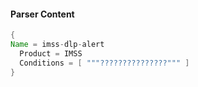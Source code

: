 #### Parser Content
```Java
{
Name = imss-dlp-alert
  Product = IMSS
  Conditions = [ """???????????????""" ]
}
```